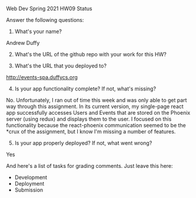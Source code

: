 
Web Dev Spring 2021 HW09 Status

Answer the following questions:


1. What's your name?

Andrew Duffy

2. What's the URL of the github repo with your work for this HW?



3. What's the URL that you deployed to?

http://events-spa.duffycs.org

4. Is your app functionality complete? If not, what's missing?

No. Unfortunately, I ran out of time this week and was only able to get part way through this assignment. In its current version, my single-page react app successfully accesses Users and Events that are stored on the Phoenix server (using redux) and displays them to the user. I focused on this functionality because the react-phoenix communication seemed to be the *crux of the assignment, but I know I'm missing a number of features. 


5. Is your app properly deployed? If not, what went wrong?

Yes




And here's a list of tasks for grading comments. Just leave this here:
 - Development
 - Deployment
 - Submission
